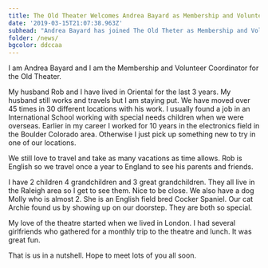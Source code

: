 ```yaml
---
title: The Old Theater Welcomes Andrea Bayard as Membership and Volunteer Coordinator
date: '2019-03-15T21:07:38.963Z'
subhead: "Andrea Bayard has joined The Old Theter as Membership and Volunteer Coordinator"
folder: /news/
bgcolor: ddccaa
---
```


I am Andrea Bayard and I am the Membership and Volunteer Coordinator for the Old Theater.  

My husband Rob and I have lived in Oriental for the last 3 years.  My husband still works and travels but I am staying put.  We have moved over 45 times in 30 different locations with his work.  I usually found a job in an International School working with special needs children when we were overseas. Earlier in my career I worked for 10 years in the electronics field in the Boulder Colorado area.  Otherwise I just pick up something new to try in one of our locations.

We still love to travel and take as many vacations as time allows.  Rob is English so we travel once a year to England to see his parents and friends.  

I have 2 children 4 grandchildren and 3 great grandchildren.  They all live in the Raleigh area so I get to see them.  Nice to be close.   We also have a dog Molly who is almost 2.  She is an English field bred Cocker Spaniel.   Our cat Archie found us by showing up on our doorstep.  They are both so special.

My love of the theatre started when we lived in London.  I had several girlfriends who gathered for a monthly trip to the theatre and lunch.  It was great fun.

That is us in a nutshell.  Hope to meet lots of you all soon.
